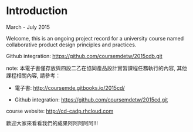 # Introduction

March - July 2015

Welcome, this is an ongoing project record for a university course named collaborative product design principles and practices.

Github integration: https://github.com/coursemdetw/2015cdb.git

note: 本電子書僅存放與四設二乙在協同產品設計實習課程任務執行的內容, 其他課程相關內容, 請參考：

* 電子書: http://coursemde.gitbooks.io/2015cd/

* Github integration: https://github.com/coursemdetw/2015cd.git

course website: http://cd-cadp.rhcloud.com

歡迎大家來看看我們的成果阿阿阿阿阿!!!


